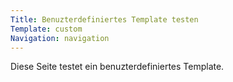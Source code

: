 ```yaml
---
Title: Benuzterdefiniertes Template testen
Template: custom
Navigation: navigation
---
```

Diese Seite testet ein benuzterdefiniertes Template.